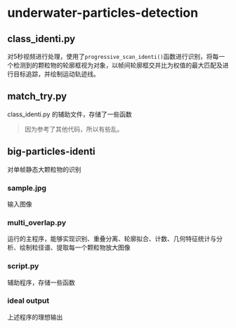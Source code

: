 # underwater-particles-detection
## class_identi.py 
对5秒视频进行处理，使用了`progressive_scan_identi()`函数进行识别，将每一个检测到的颗粒物的轮廓框视为对象，以帧间轮廓框交并比为权值的最大匹配及进行目标追踪，并绘制运动轨迹线。
## match_try.py
class_identi.py 的辅助文件，存储了一些函数
> 因为参考了其他代码，所以有些乱。
## big-particles-identi
对单帧静态大颗粒物的识别
### sample.jpg 
输入图像
### multi_overlap.py
运行的主程序，能够实现识别、重叠分离、轮廓拟合、计数、几何特征统计与分析、绘制粒径谱、提取每一个颗粒物放大图像
### script.py
辅助程序，存储一些函数
### ideal output
上述程序的理想输出
